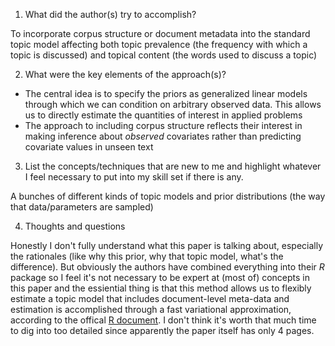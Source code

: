 1. What did the author(s) try to accomplish?

To incorporate corpus structure or document metadata into the standard topic model affecting both topic prevalence (the frequency with which a topic is discussed) and topical content (the words used to discuss a topic)

2. What were the key elements of the approach(s)?

- The central idea is to specify the priors as generalized linear models through which we can condition on arbitrary observed data. This allows us to directly estimate the quantities of interest in applied problems
- The approach to including corpus structure reflects their interest in making inference about *observed* covariates rather than predicting covariate values in unseen text

3.  List the concepts/techniques that are new to me and highlight whatever I feel necessary to put into my skill set if there is any.

A bunches of different kinds of topic models and prior distributions (the way that data/parameters are sampled)

4.  Thoughts and questions

Honestly I don't fully understand what this paper is talking about, especially the rationales (like why this prior, why that topic model, what's the difference). But obviously the authors have combined everything into their *R* package so I feel it's not necessary to be expert at (most of) concepts in this paper and the essiential thing is that this method allows us to flexibly estimate a topic model that includes document-level meta-data and estimation is accomplished through a fast variational approximation, according to the offical [R document](https://cran.r-project.org/web/packages/stm/vignettes/stmVignette.pdf). I don't think it's worth that much time to dig into too detailed since apparently the paper itself has only 4 pages.